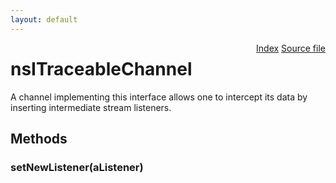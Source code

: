 ```yaml
---
layout: default
---
```

<div class='links' style='float:right'><a href="../index.html">Index</a>
<a href="http://dxr.mozilla.org/mozilla-central/source/netwerk/base/public/nsITraceableChannel.idl">Source file</a>
</div>

# nsITraceableChannel #
  
A channel implementing this interface allows one to intercept its data by  
inserting intermediate stream listeners.  
  

## Methods ##

### setNewListener(aListener) ###
